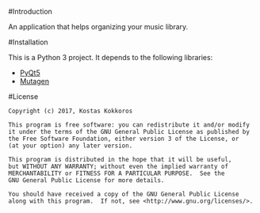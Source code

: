 #Introduction

An application that helps organizing your music library.

#Installation

This is a Python 3 project. It depends to the following libraries:

* [PyQt5](http://www.riverbankcomputing.com/software/pyqt/intro)
* [Mutagen](https://mutagen.readthedocs.org)

#License

    Copyright (c) 2017, Kostas Kokkoros
    
    This program is free software: you can redistribute it and/or modify
    it under the terms of the GNU General Public License as published by
    the Free Software Foundation, either version 3 of the License, or
    (at your option) any later version.

    This program is distributed in the hope that it will be useful,
    but WITHOUT ANY WARRANTY; without even the implied warranty of
    MERCHANTABILITY or FITNESS FOR A PARTICULAR PURPOSE.  See the
    GNU General Public License for more details.

    You should have received a copy of the GNU General Public License
    along with this program.  If not, see <http://www.gnu.org/licenses/>.
